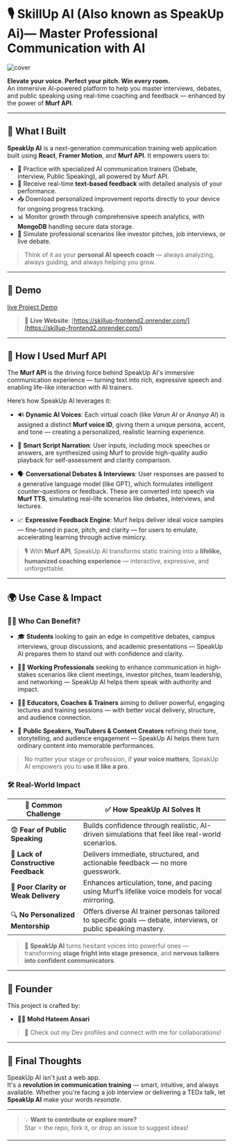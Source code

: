 # 🎙️ SkillUp AI (**Also known as SpeakUp Ai**)— Master Professional Communication with AI
![cover](https://github.com/user-attachments/assets/d2c04728-e6fd-4bc6-98b2-038b21e49d95)



**Elevate your voice. Perfect your pitch. Win every room.**  
 An immersive AI-powered platform to help you master interviews, debates, and public speaking using real-time coaching and feedback — enhanced by the power of **Murf API**.

---


## 🚀 What I Built

**SpeakUp AI** is a next-generation communication training web application built using **React**, **Framer Motion**, and **Murf API**. It empowers users to:

* 🧠 Practice with specialized AI communication trainers (Debate, Interview, Public Speaking), all powered by Murf API.
* 📝 Receive real-time **text-based feedback** with detailed analysis of your performance.
* 📥 Download personalized improvement reports directly to your device for ongoing progress tracking.
* 📊 Monitor growth through comprehensive speech analytics, with **MongoDB** handling secure data storage.
* 🎤 Simulate professional scenarios like investor pitches, job interviews, or live debate.

> Think of it as your **personal AI speech coach** — always analyzing, always guiding, and always helping you grow.

---

## 🎥 Demo

[live Project Demo  ](https://youtu.be/8PevofcLXPw)
<!-- Replace with actual Loom/YouTube video -->


> 📌 **Live Website**: [https://skillup-frontend2.onrender.com/](https://skillup-frontend2.onrender.com/)

---

## 🧠 How I Used Murf API

The **Murf API** is the driving force behind SpeakUp AI's immersive communication experience — turning text into rich, expressive speech and enabling life-like interaction with AI trainers.

Here’s how SpeakUp AI leverages it:

* 🔊 **Dynamic AI Voices**: Each virtual coach (like *Varun AI* or *Ananya AI*) is assigned a distinct **Murf voice ID**, giving them a unique persona, accent, and tone — creating a personalized, realistic learning experience.

* 🧾 **Smart Script Narration**: User inputs, including mock speeches or answers, are synthesized using Murf to provide high-quality audio playback for self-assessment and clarity comparison.

* 🗣️ **Conversational Debates & Interviews**: User responses are passed to a generative language model (like GPT), which formulates intelligent counter-questions or feedback. These are converted into speech via **Murf TTS**, simulating real-life scenarios like debates, interviews, and lectures.

* 📈 **Expressive Feedback Engine**: Murf helps deliver ideal voice samples — fine-tuned in pace, pitch, and clarity — for users to emulate, accelerating learning through active mimicry.

> 🎙️ With **Murf API**, SpeakUp AI transforms static training into a **lifelike, humanized coaching experience** — interactive, expressive, and unforgettable.

---

## 🌍 Use Case & Impact


### 🧑‍💼 Who Can Benefit?

* 🎓 **Students** looking to gain an edge in competitive debates, campus interviews, group discussions, and academic presentations — SpeakUp AI prepares them to stand out with confidence and clarity.

* 🧑‍💼 **Working Professionals** seeking to enhance communication in high-stakes scenarios like client meetings, investor pitches, team leadership, and networking — SpeakUp AI helps them speak with authority and impact.

* 👩‍🏫 **Educators, Coaches & Trainers** aiming to deliver powerful, engaging lectures and training sessions — with better vocal delivery, structure, and audience connection.

* 🎤 **Public Speakers, YouTubers & Content Creators** refining their tone, storytelling, and audience engagement — SpeakUp AI helps them turn ordinary content into memorable performances.

> No matter your stage or profession, if **your voice matters**, SpeakUp AI empowers you to **use it like a pro**.




### 🛠️ Real-World Impact

| 🚧 Common Challenge                  | ✅ How SpeakUp AI Solves It                                                                                      |
| ------------------------------------ | --------------------------------------------------------------------------------------------------------------- |
| 😨 **Fear of Public Speaking**       | Builds confidence through realistic, AI-driven simulations that feel like real-world scenarios.                 |
| 🧩 **Lack of Constructive Feedback** | Delivers immediate, structured, and actionable feedback — no more guesswork.                                    |
| 🤷 **Poor Clarity or Weak Delivery** | Enhances articulation, tone, and pacing using Murf’s lifelike voice models for vocal mirroring.                 |
| 🔍 **No Personalized Mentorship**    | Offers diverse AI trainer personas tailored to specific goals — debate, interviews, or public speaking mastery. |

> 🎤 **SpeakUp AI** turns hesitant voices into powerful ones — transforming **stage fright into stage presence**, and **nervous talkers into confident communicators**.

---

## 👥 Founder

This project is crafted by:

- 👨‍💻 **Mohd Hateem Ansari**


> 🔗 Check out my Dev profiles and connect with me for collaborations!

---

## 🏁 Final Thoughts

SpeakUp AI isn't just a web app.  
It's a **revolution in communication training** — smart, intuitive, and always available. Whether you're facing a job interview or delivering a TEDx talk, let **SpeakUp AI** make your words *resonate*.

---

> 💡 **Want to contribute or explore more?**  
> Star ⭐ the repo, fork it, or drop an issue to suggest ideas!

---


